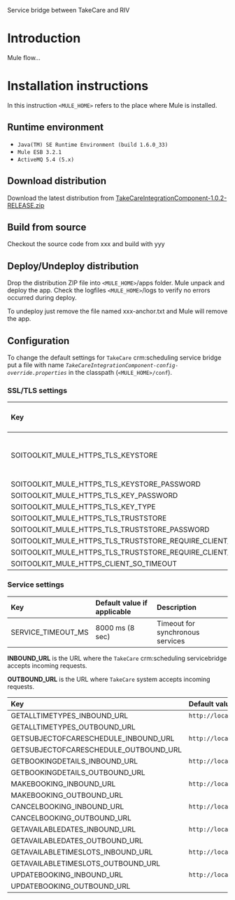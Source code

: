 Service bridge between TakeCare and RIV



# Introduction #

Mule flow...

# Installation instructions #

In this instruction `<MULE_HOME>` refers to the place where Mule is installed.

## Runtime environment ##

  * `Java(TM) SE Runtime Environment (build 1.6.0_33)`
  * `Mule ESB 3.2.1`
  * `ActiveMQ 5.4 (5.x)`

## Download distribution ##

Download the latest distribution from [TakeCareIntegrationComponent-1.0.2-RELEASE.zip](http://build.callistasoftware.org:8080/jenkins/job/TransformationServicesCrmSchedulingTakeCare-1.0.2/ws/TakeCareIntegrationComponent/target/TakeCareIntegrationComponent-1.0.2-RELEASE.zip)

## Build from source ##

Checkout the source code from xxx and build with yyy

## Deploy/Undeploy distribution ##

Drop the distribution ZIP file into `<MULE_HOME>`/apps folder. Mule unpack and deploy the app. Check the logfiles `<MULE_HOME>`/logs to verify no errors occurred during deploy.

To undeploy just remove the file named xxx-anchor.txt and Mule will remove the app.

## Configuration ##

To change the default settings for `TakeCare` crm:scheduling service bridge put a file with name _`TakeCareIntegrationComponent-config-override.properties`_ in the classpath (`<MULE_HOME>/conf`).

### SSL/TLS settings ###

| **Key** | **Default value if applicable** | **Description** |
|:--------|:--------------------------------|:----------------|
| SOITOOLKIT\_MULE\_HTTPS\_TLS\_KEYSTORE |                                 | Repository of security certificates used in SSL communication  |
| SOITOOLKIT\_MULE\_HTTPS\_TLS\_KEYSTORE\_PASSWORD |                                 |                 |
| SOITOOLKIT\_MULE\_HTTPS\_TLS\_KEY\_PASSWORD |                                 |                 |
| SOITOOLKIT\_MULE\_HTTPS\_TLS\_KEY\_TYPE |                                 |                 |
| SOITOOLKIT\_MULE\_HTTPS\_TLS\_TRUSTSTORE |                                 |                 |
| SOITOOLKIT\_MULE\_HTTPS\_TLS\_TRUSTSTORE\_PASSWORD |                                 |                 |
| SOITOOLKIT\_MULE\_HTTPS\_TLS\_TRUSTSTORE\_REQUIRE\_CLIENT\_AUTH |                                 |                 |
| SOITOOLKIT\_MULE\_HTTPS\_TLS\_TRUSTSTORE\_REQUIRE\_CLIENT\_AUTH |                                 |                 |
| SOITOOLKIT\_MULE\_HTTPS\_CLIENT\_SO\_TIMEOUT |                                 |                 |

### Service settings ###

| **Key** | **Default value if applicable** | **Description** |
|:--------|:--------------------------------|:----------------|
| SERVICE\_TIMEOUT\_MS | 8000 ms (8 sec)                 | Timeout for synchronous services |

**INBOUND\_URL** is the URL where the `TakeCare` crm:scheduling servicebridge accepts incoming requests.

**OUTBOUND\_URL** is the URL where `TakeCare` system accepts incoming requests.

| **Key** | **Default value if applicable** | **Description** |
|:--------|:--------------------------------|:----------------|
| GETALLTIMETYPES\_INBOUND\_URL | `http://localhost:8081/servicebridge/GetAllTimeTypes/1/rivtabp20`  |                 |
| GETALLTIMETYPES\_OUTBOUND\_URL |                                 |                 |
| GETSUBJECTOFCARESCHEDULE\_INBOUND\_URL | `http://localhost:8081/servicebridge/GetSubjectOfCareSchedule/1/rivtabp20` |                 |
| GETSUBJECTOFCARESCHEDULE\_OUTBOUND\_URL |                                 |                 |
| GETBOOKINGDETAILS\_INBOUND\_URL |  `http://localhost:8081/servicebridge/GetBookingDetails/1/rivtabp20` |                 |
| GETBOOKINGDETAILS\_OUTBOUND\_URL |                                 |                 |
| MAKEBOOKING\_INBOUND\_URL | `http://localhost:8081/servicebridge/MakeBooking/1/rivtabp20` |                 |
| MAKEBOOKING\_OUTBOUND\_URL |                                 |                 |
| CANCELBOOKING\_INBOUND\_URL | `http://localhost:8081/servicebridge/CancelBooking/1/rivtabp20` |                 |
| CANCELBOOKING\_OUTBOUND\_URL |                                 |                 |
| GETAVAILABLEDATES\_INBOUND\_URL | `http://localhost:8081/servicebridge/GetAvailableDates/1/rivtabp20` |                 |
| GETAVAILABLEDATES\_OUTBOUND\_URL |                                 |                 |
| GETAVAILABLETIMESLOTS\_INBOUND\_URL | `http://localhost:8081/servicebridge/GetAvailableTimeslots/1/rivtabp20` |                 |
| GETAVAILABLETIMESLOTS\_OUTBOUND\_URL |                                 |                 |
| UPDATEBOOKING\_INBOUND\_URL | `http://localhost:8081/servicebridge/UpdateBooking/1/rivtabp20` |                 |
| UPDATEBOOKING\_OUTBOUND\_URL |                                 |                 |